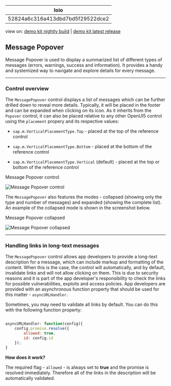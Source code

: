 <!-- loio52824a6c316a413dbd7bd5f29522dce2 -->

| loio |
| -----|
| 52824a6c316a413dbd7bd5f29522dce2 |

<div id="loio">

view on: [demo kit nightly build](https://openui5nightly.hana.ondemand.com/topic/52824a6c316a413dbd7bd5f29522dce2) | [demo kit latest release](https://sdk.openui5.org/topic/52824a6c316a413dbd7bd5f29522dce2)</div>

## Message Popover

Message Popover is used to display a summarized list of different types of messages \(errors, warnings, success and information\). It provides a handy and systemized way to navigate and explore details for every message.

***

### Control overview

The `MessagePopover` control displays a list of messages which can be further drilled down to reveal more details. Typically, it will be placed in the footer and can be expanded when clicking on its icon. As it inherits from the `Popover` control, it can also be placed relative to any other OpenUI5 control using the `placement` propery and its respective values:

-   `sap.m.VerticalPlacementType.Top` - placed at the top of the reference control

-   `sap.m.VerticalPlacementType.Bottom` - placed at the bottom of the reference control

-   `sap.m.VerticalPlacementType.Vertical` \(default\) - placed at the top or bottom of the reference control


   
  
<a name="loio52824a6c316a413dbd7bd5f29522dce2__fig_plg_mg1_kv"/>Message Popover control

 ![](images/loioa5667d8a793d41048af93f509445906e_HiRes.png "Message Popover control") 

The `MessagePopover` also features the modes - collapsed \(showing only the type and number of messages\) and expanded \(showing the complete list\). An example of the collapsed mode is shown in the screenshot below.

   
  
<a name="loio52824a6c316a413dbd7bd5f29522dce2__fig_qly_5g1_kv"/>Message Popover collapsed

 ![](images/loiobd94678ddbbe47468b27398aac05963d_HiRes.png "Message Popover collapsed") 

***

### Handling links in long-text messages

The `MessagePopover` control allows app developers to provide a long-text description for a message, which can include markup and formatting of the content. When this is the case, the control will automatically, and by default, invalidate links and will not allow clicking on them. This is due to security reasons and it is part of the app developer's responsibility to check the links for possible vulnerabilities, exploits and access policies. App developers are provided with an asynchronous function property that should be used for this matter - `asyncURLHandler`.

Sometimes, you may need to validate all links by default. You can do this with the following function property:

```js

asyncURLHandler: function(config){
	config.promise.resolve({
		allowed: true,
		id: config.id
	});
}
```

**How does it work?**

The required flag - `allowed` - is always set to **true** and the promise is resolved immediately. Therefore all of the links in the description will be automatically validated.


